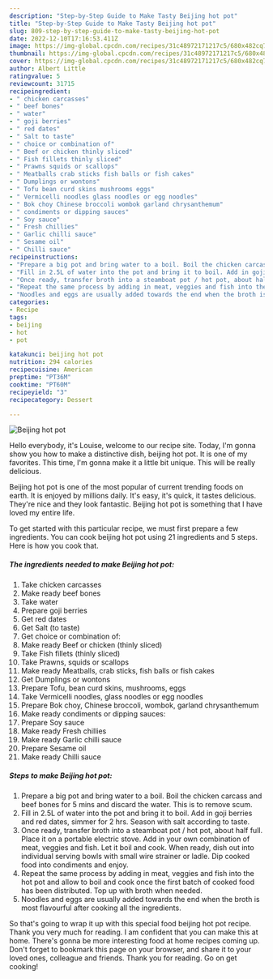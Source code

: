 ```yaml
---
description: "Step-by-Step Guide to Make Tasty Beijing hot pot"
title: "Step-by-Step Guide to Make Tasty Beijing hot pot"
slug: 809-step-by-step-guide-to-make-tasty-beijing-hot-pot
date: 2022-12-10T17:16:53.411Z
image: https://img-global.cpcdn.com/recipes/31c48972171217c5/680x482cq70/beijing-hot-pot-recipe-main-photo.jpg
thumbnail: https://img-global.cpcdn.com/recipes/31c48972171217c5/680x482cq70/beijing-hot-pot-recipe-main-photo.jpg
cover: https://img-global.cpcdn.com/recipes/31c48972171217c5/680x482cq70/beijing-hot-pot-recipe-main-photo.jpg
author: Albert Little
ratingvalue: 5
reviewcount: 31715
recipeingredient:
- " chicken carcasses"
- " beef bones"
- " water"
- " goji berries"
- " red dates"
- " Salt to taste"
- " choice or combination of"
- " Beef or chicken thinly sliced"
- " Fish fillets thinly sliced"
- " Prawns squids or scallops"
- " Meatballs crab sticks fish balls or fish cakes"
- " Dumplings or wontons"
- " Tofu bean curd skins mushrooms eggs"
- " Vermicelli noodles glass noodles or egg noodles"
- " Bok choy Chinese broccoli wombok garland chrysanthemum"
- " condiments or dipping sauces"
- " Soy sauce"
- " Fresh chillies"
- " Garlic chilli sauce"
- " Sesame oil"
- " Chilli sauce"
recipeinstructions:
- "Prepare a big pot and bring water to a boil. Boil the chicken carcass and beef bones for 5 mins and discard the water. This is to remove scum."
- "Fill in 2.5L of water into the pot and bring it to boil. Add in goji berries and red dates, simmer for 2 hrs. Season with salt according to taste."
- "Once ready, transfer broth into a steamboat pot / hot pot, about half full. Place it on a portable electric stove. Add in your own combination of meat, veggies and fish. Let it boil and cook. When ready, dish out into individual serving bowls with small wire strainer or ladle. Dip cooked food into condiments and enjoy."
- "Repeat the same process by adding in meat, veggies and fish into the hot pot and allow to boil and cook once the first batch of cooked food has been distributed. Top up with broth when needed."
- "Noodles and eggs are usually added towards the end when the broth is most flavourful after cooking all the ingredients."
categories:
- Recipe
tags:
- beijing
- hot
- pot

katakunci: beijing hot pot 
nutrition: 294 calories
recipecuisine: American
preptime: "PT36M"
cooktime: "PT60M"
recipeyield: "3"
recipecategory: Dessert

---
```



![Beijing hot pot](https://img-global.cpcdn.com/recipes/31c48972171217c5/680x482cq70/beijing-hot-pot-recipe-main-photo.jpg)

Hello everybody, it's Louise, welcome to our recipe site. Today, I'm gonna show you how to make a distinctive dish, beijing hot pot. It is one of my favorites. This time, I'm gonna make it a little bit unique. This will be really delicious.

Beijing hot pot is one of the most popular of current trending foods on earth. It is enjoyed by millions daily. It's easy, it's quick, it tastes delicious. They're nice and they look fantastic. Beijing hot pot is something that I have loved my entire life.




To get started with this particular recipe, we must first prepare a few ingredients. You can cook beijing hot pot using 21 ingredients and 5 steps. Here is how you cook that.

<!--inarticleads1-->

##### The ingredients needed to make Beijing hot pot:

1. Take  chicken carcasses
1. Make ready  beef bones
1. Take  water
1. Prepare  goji berries
1. Get  red dates
1. Get  Salt (to taste)
1. Get  choice or combination of:
1. Make ready  Beef or chicken (thinly sliced)
1. Take  Fish fillets (thinly sliced)
1. Take  Prawns, squids or scallops
1. Make ready  Meatballs, crab sticks, fish balls or fish cakes
1. Get  Dumplings or wontons
1. Prepare  Tofu, bean curd skins, mushrooms, eggs
1. Take  Vermicelli noodles, glass noodles or egg noodles
1. Prepare  Bok choy, Chinese broccoli, wombok, garland chrysanthemum
1. Make ready  condiments or dipping sauces:
1. Prepare  Soy sauce
1. Make ready  Fresh chillies
1. Make ready  Garlic chilli sauce
1. Prepare  Sesame oil
1. Make ready  Chilli sauce




<!--inarticleads2-->

##### Steps to make Beijing hot pot:

1. Prepare a big pot and bring water to a boil. Boil the chicken carcass and beef bones for 5 mins and discard the water. This is to remove scum.
1. Fill in 2.5L of water into the pot and bring it to boil. Add in goji berries and red dates, simmer for 2 hrs. Season with salt according to taste.
1. Once ready, transfer broth into a steamboat pot / hot pot, about half full. Place it on a portable electric stove. Add in your own combination of meat, veggies and fish. Let it boil and cook. When ready, dish out into individual serving bowls with small wire strainer or ladle. Dip cooked food into condiments and enjoy.
1. Repeat the same process by adding in meat, veggies and fish into the hot pot and allow to boil and cook once the first batch of cooked food has been distributed. Top up with broth when needed.
1. Noodles and eggs are usually added towards the end when the broth is most flavourful after cooking all the ingredients.




So that's going to wrap it up with this special food beijing hot pot recipe. Thank you very much for reading. I am confident that you can make this at home. There's gonna be more interesting food at home recipes coming up. Don't forget to bookmark this page on your browser, and share it to your loved ones, colleague and friends. Thank you for reading. Go on get cooking!
